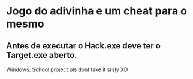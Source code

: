 # Jogo do adivinha e um cheat para o mesmo
## Antes de executar o Hack.exe deve ter o Target.exe aberto.
Windows.
School project pls dont take it srsly XD
